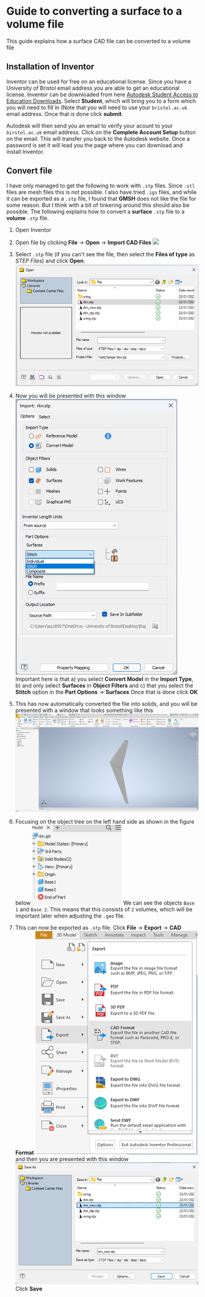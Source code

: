 # Guide to converting a surface to a volume file

This guide explains how a surface CAD file can be converted to a volume file

## Installation of Inventor

Inventor can be used for free on an educational license. Since you have a University of Bristol email address you are able to get an educational license. Inventor can be downloaded from here [Autodesk Student Access to Education Downloads](https://www.autodesk.com/education/edu-software/overview#INVPROSA). Select **Student**, which will bring you to a form which you will need to fill in (Note that you will need to use your `bristol.ac.uk` email address. Once that is done click **submit**.

Autodesk will then send you an email to verify your acount to your `birstol.ac.uk` email address. Click on the **Complete Account Setup** button on the email. This will transfer you back to the Autodesk website. Once a password is set it will lead you the page where you can download and install Inventor.

## Convert file

I have only managed to get the following to work with `.stp` files. Since `.stl` files are mesh files this is not possible. I also have tried `.igs` files, and while it can be exported as a `.stp` file, I found that **GMSH** does not like the file for some reason. But I think with a bit of tinkering around this should also be possible. The following explains how to convert a **surface** `.stp` file to a **volume** `.stp` file.

1. Open Inventor
  
2. Open file by clicking **File** → **Open** → **Import CAD Files**
  ![](https://github.com/aq18507/blob/main/2025-01-23-09-27-53-image.png)
  
3. Select `.stp` file (if you can't see the file, then select the **Files of type** as *STEP Files*) and click **Open**. ![](figures\2025-01-23-11-43-00-image.png?msec=1737632580131) 
  
4. Now you will be presented with this window
  ![](figures\2025-01-23-12-41-24-image.png?msec=1737636084264) 
  Important here is that
  a) you select **Convert Model** in the **Import Type**,
  b) and only select **Surfaces** in **Object Filters** and
  c) that you select the **Stitch** option in the **Part Options** → **Surfaces**
  Once that is done click **OK**
  
5. This has now automatically converted the file into solids, and you will be presented with a window that looks something like this
  ![](figures\2025-01-23-12-48-36-image.png?msec=1737636517079)
  
6. Focusing on the object tree on the left hand side as shown in the figure below
  ![](figures\2025-01-23-12-50-00-image.png?msec=1737636600046)
  We can see the objects `Base 1` and `Base 2`. This means that this consists of `2` volumes, which will be important later when adjusting the `.geo` file.
  
7. This can now be exported as `.stp` file. Click **File** → **Export** → **CAD Format**
  ![](figures\2025-01-23-12-53-50-image.png?msec=1737636830796) 
  and then you are presented with this window
  ![](figures\2025-01-23-12-55-04-image.png?msec=1737636904092) 
  Click **Save**
